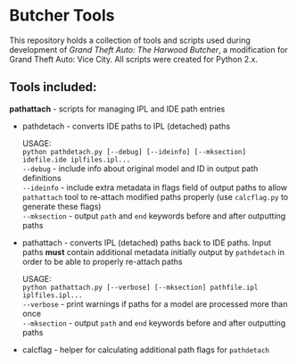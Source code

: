 # Butcher Tools

This repository holds a collection of tools and scripts used during development of *Grand Theft Auto: The Harwood Butcher*, a modification for Grand Theft Auto: Vice City.
All scripts were created for Python 2.x.

## Tools included:

**pathattach** - scripts for managing IPL and IDE path entries

- pathdetach - converts IDE paths to IPL (detached) paths

  USAGE:  
  ```python pathdetach.py [--debug] [--ideinfo] [--mksection] idefile.ide iplfiles.ipl...```  
  `--debug` - include info about original model and ID in output path definitions  
  `--ideinfo` - include extra metadata in flags field of output paths to allow `pathattach` tool to re-attach modified paths properly (use `calcflag.py` to generate these flags)  
  `--mksection` - output `path` and `end` keywords before and after outputting paths


- pathattach - converts IPL (detached) paths back to IDE paths. Input paths **must** contain additional metadata initially output by `pathdetach` in order to be able to properly re-attach paths

  USAGE:  
  `python pathattach.py [--verbose] [--mksection] pathfile.ipl iplfiles.ipl...`  
  `--verbose` - print warnings if paths for a model are processed more than once  
  `--mksection` - output `path` and `end` keywords before and after outputting paths


- calcflag - helper for calculating additional path flags for `pathdetach`